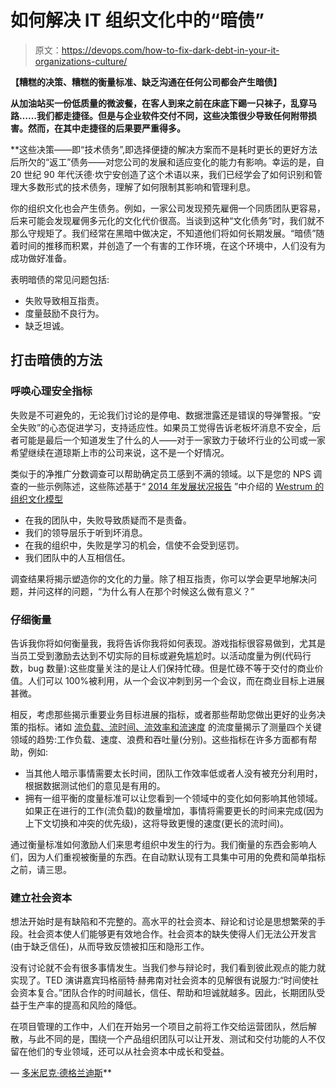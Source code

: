 # 如何解决 IT 组织文化中的“暗债”

> 原文：<https://devops.com/how-to-fix-dark-debt-in-your-it-organizations-culture/>

**【糟糕的决策、糟糕的衡量标准、缺乏沟通在任何公司都会产生暗债】**

**从加油站买一份低质量的微波餐，在客人到来之前在床底下踢一只袜子，乱穿马路……我们都走捷径。但是与企业软件交付不同，这些决策很少导致任何附带损害。然而，在其中走捷径的后果要严重得多。**

 **这些决策——即“技术债务”,即选择便捷的解决方案而不是耗时更长的更好方法后所欠的“返工”债务——对您公司的发展和适应变化的能力有影响。幸运的是，自 20 世纪 90 年代沃德·坎宁安创造了这个术语以来，我们已经学会了如何识别和管理大多数形式的技术债务，理解了如何限制其影响和管理利息。

你的组织文化也会产生债务。例如，一家公司发现预先雇佣一个同质团队更容易，后来可能会发现雇佣多元化的文化代价很高。当谈到这种“文化债务”时，我们就不那么守规矩了。我们经常在黑暗中做决定，不知道他们将如何长期发展。“暗债”随着时间的推移而积累，并创造了一个有害的工作环境，在这个环境中，人们没有为成功做好准备。

表明暗债的常见问题包括:

*   失败导致相互指责。
*   度量鼓励不良行为。
*   缺乏坦诚。

## **打击暗债的方法**

### 呼唤心理安全指标

失败是不可避免的，无论我们讨论的是停电、数据泄露还是错误的导弹警报。“安全失败”的心态促进学习，支持适应性。如果员工觉得告诉老板坏消息不安全，后者可能是最后一个知道发生了什么的人——对于一家致力于破坏行业的公司或一家希望继续在道琼斯上市的公司来说，这不是一个好情况。

类似于的净推广分数调查可以帮助确定员工感到不满的领域。以下是您的 NPS 调查的一些示例陈述，这些陈述基于“ [2014 年发展状况报告](https://puppet.com/resources/whitepaper/2014-state-devops-report) ”中介绍的 [Westrum 的组织文化模型](https://qualitysafety.bmj.com/content/13/suppl_2/ii22)

*   在我的团队中，失败导致质疑而不是责备。
*   我们的领导层乐于听到坏消息。
*   在我的组织中，失败是学习的机会，信使不会受到惩罚。
*   我们团队中的人互相信任。

调查结果将揭示塑造你的文化的力量。除了相互指责，你可以学会更早地解决问题，并问这样的问题，“为什么有人在那个时候这么做有意义？”

### 仔细衡量

告诉我你将如何衡量我，我将告诉你我将如何表现。游戏指标很容易做到，尤其是当员工受到激励去达到不切实际的目标或避免尴尬时。以活动度量为例(代码行数，bug 数量):这些度量关注的是让人们保持忙碌。但是忙碌不等于交付的商业价值。人们可以 100%被利用，从一个会议冲刺到另一个会议，而在商业目标上进展甚微。

相反，考虑那些揭示重要业务目标进展的指标，或者那些帮助您做出更好的业务决策的指标。诸如 [流负载、流时间、流效率和流速度](https://www.tasktop.com/blog/5-best-metrics-youve-never-met/) 的流度量揭示了测量四个关键领域的趋势:工作负载、速度、浪费和吞吐量(分别)。这些指标在许多方面都有帮助，例如:

*   当其他人暗示事情需要太长时间，团队工作效率低或者人没有被充分利用时，根据数据测试他们的意见是有用的。
*   拥有一组平衡的度量标准可以让您看到一个领域中的变化如何影响其他领域。如果正在进行的工作(流负载)的数量增加，事情将需要更长的时间来完成(因为上下文切换和冲突的优先级)，这将导致更慢的速度(更长的流时间)。

通过衡量标准如何激励人们来思考组织中发生的行为。我们衡量的东西会影响人们，因为人们重视被衡量的东西。在自动默认现有工具集中可用的免费和简单指标之前，请三思。

### 建立社会资本

想法开始时是有缺陷和不完整的。高水平的社会资本、辩论和讨论是思想繁荣的手段。社会资本使人们能够更有效地合作。社会资本的缺失使得人们无法公开发言(由于缺乏信任)，从而导致反馈被扣压和隐形工作。

没有讨论就不会有很多事情发生。当我们参与辩论时，我们看到彼此观点的能力就实现了。TED 演讲嘉宾玛格丽特·赫弗南对社会资本的见解很有说服力:“时间使社会资本复合。”团队合作的时间越长，信任、帮助和坦诚就越多。因此，长期团队受益于生产率的提高和风险的降低。

在项目管理的工作中，人们在开始另一个项目之前将工作交给运营团队，然后解散，与此不同的是，围绕一个产品组织团队可以让开发、测试和交付功能的人不仅留在他们的专业领域，还可以从社会资本中成长和受益。

— [多米尼克·德格兰迪斯](https://devops.com/author/dominica-degrandis/)**